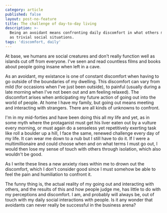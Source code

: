 ```yaml
---
category: article
published: false
layout: post-no-feature
title: The challenge of day-to-day living
description: >-
  Being an avoidant means confronting daily discomfort in what others may regard
  as trivial social situations.
tags: 'discomfort, daily'
---
```

At base, we humans are social creatures and don't really function well as islands cut off from everyone. I've seen and read countless films and books about people going insane when left in a cave.

As an avoidant, my existance is one of constant discomfort when having to go outside of the boundaries of my dwelling. This discomfort can vary from mild (for occasions when I've just been outside), to painful (usually during a late morning when I've not been out and am feeling relaxed). The discomfort arises when anticipating my future action of going out into the world of people. At home I have my family, but going out means meeting and interacting with strangers. There are all kinds of unknowns to confront. 

I'm in my mid-forties and have been doing this all my life and yet, as in some myth where the protaganist must get his liver eaten out by a vulture every morning, or must again do a senseless yet repetitively exerting task like roll a boulder up a hill, I face the same, renewed challenge every day of my life. It can wear me down to a nub but I still have to do it. If I were a multimillionaire and could choose when and on what terms I must go out, I would then lose my sense of touch with others through isolation, which also wouldn't be good.

As I write these lines a new anxiety rises within me to drown out the discomfort, which I don't consider good since I must somehow be able to feel the pain and humiliation to confront it.

The funny thing is, the actual reality of my going out and interacting with others, and the results of this and how people judge me, has little to do with my perceptions and discomfort. I am, and probably will always be, out of touch with my daily social interactions with people. Is it any wonder that avoidants can never really be successful in the business arena?
